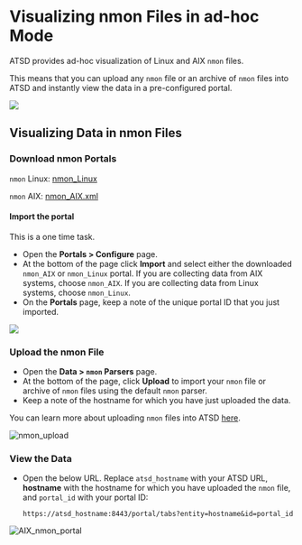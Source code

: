 # Visualizing nmon Files in ad-hoc Mode

ATSD provides ad-hoc visualization of Linux and AIX `nmon` files.

This means that you can upload any `nmon` file or an archive of `nmon` files into ATSD and instantly view the data in a pre-configured portal.

![](./resources/nmon_adhoc_process.gif)

## Visualizing Data in nmon Files

### Download nmon Portals

`nmon` Linux: [nmon_Linux](https://axibase.com/public/nmon_Linux.xml)

`nmon` AIX: [nmon_AIX.xml](https://axibase.com/public/nmon_AIX.xml)

#### Import the portal

This is a one time task.

* Open the **Portals > Configure** page.
* At the bottom of the page click **Import** and select either the downloaded `nmon_AIX` or `nmon_Linux` portal. If you are collecting data from AIX systems, choose `nmon_AIX`. If you are collecting data from Linux systems, choose `nmon_Linux`.
* On the **Portals** page, keep a note of the unique portal ID that you just imported.

![](./resources/portals_import.png)

### Upload the nmon File

* Open the **Data > `nmon` Parsers** page.
* At the bottom of the page, click **Upload** to import your `nmon` file or archive of `nmon` files using the default `nmon` parser.
* Keep a note of the hostname for which you have just uploaded the data.

You can learn more about uploading `nmon` files into ATSD
[here](./file-upload.md).

![](./resources/nmon_upload1.png "nmon_upload")

### View the Data

* Open the below URL. Replace `atsd_hostname` with your ATSD URL, **hostname** with the hostname for which you have uploaded the `nmon` file, and `portal_id` with your portal ID:

    `https://atsd_hostname:8443/portal/tabs?entity=hostname&id=portal_id`

![](./resources/AIX_nmon_portal1.png "AIX_nmon_portal")
